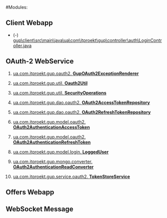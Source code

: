 
#Modules:

Client Webapp
---

* (-) [gup\client\src\main\java\ua\com\itproekt\gup\controller\auth\LoginController.java](gup\client\src\main\java\ua\com\itproekt\gup\controller\auth\LoginController.java)


OAuth-2 WebService
---

1. [ua.com.itproekt.gup.oauth2. **GupOAuth2ExceptionRenderer**](ua.com.itproekt.gup.oauth2.GupOAuth2ExceptionRenderer)
2. [ua.com.itproekt.gup.util. **Oauth2Util**](ua.com.itproekt.gup.util.Oauth2Util)
3. [ua.com.itproekt.gup.util. **SecurityOperations**](ua.com.itproekt.gup.util.SecurityOperations)

4. [ua.com.itproekt.gup.dao.oauth2. **OAuth2AccessTokenRepository**](ua.com.itproekt.gup.dao.oauth2.OAuth2AccessTokenRepository)
5. [ua.com.itproekt.gup.dao.oauth2. **OAuth2RefreshTokenRepository**](ua.com.itproekt.gup.dao.oauth2.OAuth2RefreshTokenRepository)

6. [ua.com.itproekt.gup.model.oauth2. **OAuth2AuthenticationAccessToken**](ua.com.itproekt.gup.model.oauth2.OAuth2AuthenticationAccessToken)
7. [ua.com.itproekt.gup.model.oauth2. **OAuth2AuthenticationRefreshToken**](ua.com.itproekt.gup.model.oauth2.OAuth2AuthenticationRefreshToken)
8. [ua.com.itproekt.gup.model.login. **LoggedUser**](ua.com.itproekt.gup.model.login.LoggedUser)

9. [ua.com.itproekt.gup.mongo.converter. **OAuth2AuthenticationReadConverter**](ua.com.itproekt.gup.mongo.converter.OAuth2AuthenticationReadConverter)

10. [ua.com.itproekt.gup.service.oauth2. **TokenStoreService**](ua.com.itproekt.gup.service.oauth2.TokenStoreService)


Offers Webapp
---


WebSocket Message
---
